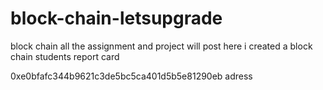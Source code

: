 # block-chain-letsupgrade
block chain all the assignment and project will post here
 i created a block chain students report card
 
 
 
 
 0xe0bfafc344b9621c3de5bc5ca401d5b5e81290eb adress
